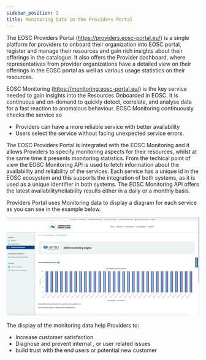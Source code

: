 ```yaml
---
sidebar_position: 2
title: Monitoring Data in the Providers Portal 
---
```


The EOSC Providers Portal (https://providers.eosc-portal.eu/) is a single platform for providers to onboard their organization into EOSC portal, register and manage their resources and gain rich insights about their offerings in the catalogue. It also offers the Provider dashboard, where representatives from provider organizations have a detailed view on their offerings in the EOSC portal as well as various usage statistics on their resources. 

EOSC Monitoring (https://monitoring.eosc-portal.eu/) is the key service needed to gain insights into the Resources Onboarded in EOSC. It is continuous and on-demand to quickly detect, correlate, and analyse data for a fast reaction to anomalous behaviour. EOSC Monitoring continuously checks the service so   
- Providers can have a more reliable service with better availability 
- Users select the service without facing unexpected service errors. 

The EOSC Providers Portal is integrated with the EOSC Monitoring  and it allows Providers to specify monitoring aspects for their resources, whilst at the same time it presents monitoring statistics. From the techical point of view the EOSC Monitoring API is used to fetch information about the availability and reliability of the services. Each service has a unique id in the EOSC ecosystem and this supports the integration of both systems, as it is used as a unique identifier in both systems. The EOSC Monitoring API offers the latest availability/reliability results either in a daily or a monthly basis. 

Providers Portal uses Monitoring data to display a diagram for each service as you can see in the example below.

![Argo Monitoring Service](/img/UseCases/Providers_Portal_usecase.png)

The display of the monitoring data help Providers to: 
- Ιncrease customer satisfaction
- Diagnose and prevent internal , or user related issues
- build trust with the end users or potential new customer
